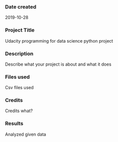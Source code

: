 ### Date created
2019-10-28

### Project Title
Udacity programming for data science python project

### Description
Describe what your project is about and what it does

### Files used
Csv files used

### Credits
Credits what?

### Results
Analyzed given data

